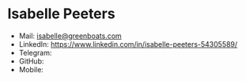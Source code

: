 # Isabelle Peeters

- Mail: <a href="isabelle@greenboats.com">isabelle@greenboats.com</a>
- LinkedIn: https://www.linkedin.com/in/isabelle-peeters-54305589/
- Telegram:
- GitHub: 
- Mobile: 